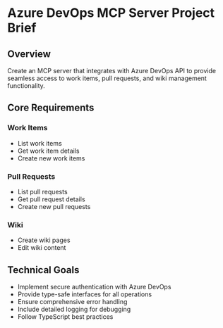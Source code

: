 # Azure DevOps MCP Server Project Brief

## Overview

Create an MCP server that integrates with Azure DevOps API to provide seamless access to work items, pull requests, and wiki management functionality.

## Core Requirements

### Work Items

* List work items
* Get work item details
* Create new work items

### Pull Requests

* List pull requests
* Get pull request details
* Create new pull requests

### Wiki

* Create wiki pages
* Edit wiki content

## Technical Goals

* Implement secure authentication with Azure DevOps
* Provide type-safe interfaces for all operations
* Ensure comprehensive error handling
* Include detailed logging for debugging
* Follow TypeScript best practices
